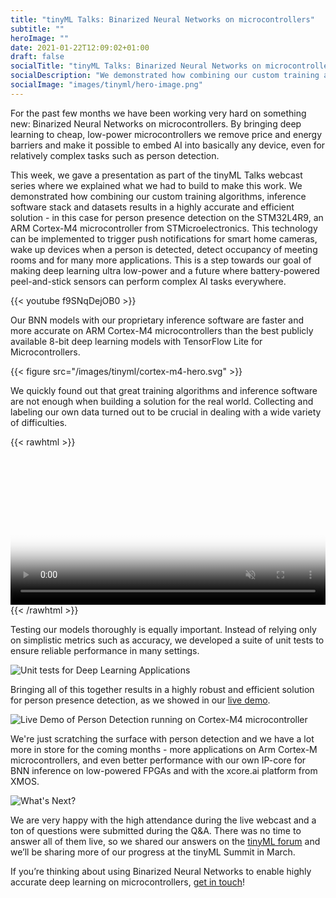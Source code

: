 ```yaml
---
title: "tinyML Talks: Binarized Neural Networks on microcontrollers"
subtitle: ""
heroImage: ""
date: 2021-01-22T12:09:02+01:00
draft: false
socialTitle: "tinyML Talks: Binarized Neural Networks on microcontrollers"
socialDescription: "We demonstrated how combining our custom training algorithms, inference software stack and datasets results in a highly accurate and efficient solution."
socialImage: "images/tinyml/hero-image.png"
---
```


For the past few months we have been working very hard on something new: Binarized Neural Networks on microcontrollers. By bringing deep learning to cheap, low-power microcontrollers we remove price and energy barriers and make it possible to embed AI into basically any device, even for relatively complex tasks such as person detection.

This week, we gave a presentation as part of the tinyML Talks webcast series where we explained what we had to build to make this work. We demonstrated how combining our custom training algorithms, inference software stack and datasets results in a highly accurate and efficient solution - in this case for person presence detection on the STM32L4R9, an ARM Cortex-M4 microcontroller from STMicroelectronics. This technology can be implemented to trigger push notifications for smart home cameras, wake up devices when a person is detected, detect occupancy of meeting rooms and for many more applications. This is a step towards our goal of making deep learning ultra low-power and a future where battery-powered peel-and-stick sensors can perform complex AI tasks everywhere.

{{< youtube f9SNqDejOB0 >}}

Our BNN models with our proprietary inference software are faster and more accurate on ARM Cortex-M4 microcontrollers than the best publicly available 8-bit deep learning models with TensorFlow Lite for Microcontrollers.

{{< figure src="/images/tinyml/cortex-m4-hero.svg" >}}

We quickly found out that great training algorithms and inference software are not enough when building a solution for the real world. Collecting and labeling our own data turned out to be crucial in dealing with a wide variety of difficulties.

{{< rawhtml >}}
  <video preload="auto" autoplay loop muted width="100%" poster="/images/tinyml/slide-real-world.png" class="html-video">
    <source src="/images/tinyml/slide-real-world.mp4" type="video/mp4" }}>
    </video>
{{< /rawhtml >}}

Testing our models thoroughly is equally important. Instead of relying only on simplistic metrics such as accuracy, we developed a suite of unit tests to ensure reliable performance in many settings.

![Unit tests for Deep Learning Applications](/images/tinyml/slide-dl-unittests.png)

Bringing all of this together results in a highly robust and efficient solution for person presence detection, as we showed in our [live demo](https://youtu.be/f9SNqDejOB0?t=2556).

![Live Demo of Person Detection running on Cortex-M4 microcontroller](/images/tinyml/demo.png)

We're just scratching the surface with person detection and we have a lot more in store for the coming months - more applications on Arm Cortex-M microcontrollers, and even better performance with our own IP-core for BNN inference on low-powered FPGAs and with the xcore.ai platform from XMOS.

![What's Next?](/images/tinyml/slide-whats-next.png)

We are very happy with the high attendance during the live webcast and a ton of questions were submitted during the Q&A. There was no time to answer all of them live, so we shared our answers on the [tinyML forum](https://forums.tinyml.org/t/tinyml-talks-on-january-19-2021-running-binarized-neural-networks-on-microcontrollers-by-lukas-geiger/485) and we’ll be sharing more of our progress at the tinyML Summit in March.

If you’re thinking about using Binarized Neural Networks to enable highly accurate deep learning on microcontrollers, [get in touch](https://plumerai.com/)!
